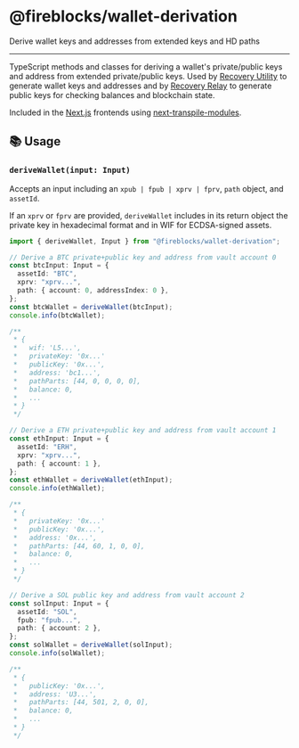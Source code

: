 # @fireblocks/wallet-derivation

Derive wallet keys and addresses from extended keys and HD paths

---

TypeScript methods and classes for deriving a wallet's private/public keys and address from extended private/public keys. Used by [Recovery Utility](../recovery-utility/) to generate wallet keys and addresses and by [Recovery Relay](../recovery-relay/) to generate public keys for checking balances and blockchain state.

Included in the [Next.js](https://nextjs.org/) frontends using [next-transpile-modules](https://www.npmjs.com/package/next-transpile-modules).

## 📚 Usage

### `deriveWallet(input: Input)`

Accepts an input including an `xpub | fpub | xprv | fprv`, `path` object, and `assetId`.

If an `xprv` or `fprv` are provided, `deriveWallet` includes in its return object the private key in hexadecimal format and in WIF for ECDSA-signed assets.

```typescript
import { deriveWallet, Input } from "@fireblocks/wallet-derivation";

// Derive a BTC private+public key and address from vault account 0
const btcInput: Input = {
  assetId: "BTC",
  xprv: "xprv...",
  path: { account: 0, addressIndex: 0 },
};
const btcWallet = deriveWallet(btcInput);
console.info(btcWallet);

/**
 * {
 *   wif: 'L5...',
 *   privateKey: '0x...'
 *   publicKey: '0x...',
 *   address: 'bc1...',
 *   pathParts: [44, 0, 0, 0, 0],
 *   balance: 0,
 *   ...
 * }
 */

// Derive a ETH private+public key and address from vault account 1
const ethInput: Input = {
  assetId: "ERH",
  xprv: "xprv...",
  path: { account: 1 },
};
const ethWallet = deriveWallet(ethInput);
console.info(ethWallet);

/**
 * {
 *   privateKey: '0x...'
 *   publicKey: '0x...',
 *   address: '0x...',
 *   pathParts: [44, 60, 1, 0, 0],
 *   balance: 0,
 *   ...
 * }
 */

// Derive a SOL public key and address from vault account 2
const solInput: Input = {
  assetId: "SOL",
  fpub: "fpub...",
  path: { account: 2 },
};
const solWallet = deriveWallet(solInput);
console.info(solWallet);

/**
 * {
 *   publicKey: '0x...',
 *   address: 'U3...',
 *   pathParts: [44, 501, 2, 0, 0],
 *   balance: 0,
 *   ...
 * }
 */
```
